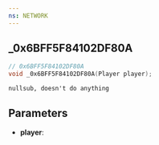 ```yaml
---
ns: NETWORK
---
```

## _0x6BFF5F84102DF80A

```c
// 0x6BFF5F84102DF80A
void _0x6BFF5F84102DF80A(Player player);
```

```
nullsub, doesn't do anything
```

## Parameters
* **player**:

